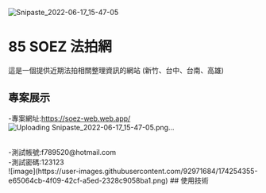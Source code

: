 ![Snipaste_2022-06-17_15-47-05](https://user-images.githubusercontent.com/92971684/174253920-45662960-3430-48d5-b4e0-9cd7300ddfe6.png)
# 85 SOEZ 法拍網
這是一個提供近期法拍相關整理資訊的網站 (新竹、台中、台南、高雄)


## 專案展示
-專案網址:https://soez-web.web.app/ ![Uploading Snipaste_2022-06-17_15-47-05.png…]()

<br/>
-測試帳號:f789520@hotmail.com 
<br/>
-測試密碼:123123 
<br/>
![image](https://user-images.githubusercontent.com/92971684/174254355-e65064cb-4f09-42cf-a5ed-2328c9058ba1.png)
## 使用技術
